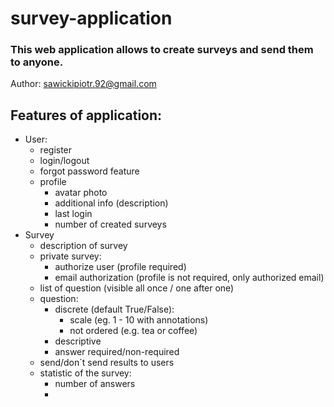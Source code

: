 # survey-application
### This web application allows to create surveys and send them to anyone.


Author: sawickipiotr.92@gmail.com

## Features of application:
* User:
    * register
    * login/logout
    * forgot password feature
    * profile
        * avatar photo
        * additional info (description)
        * last login
        * number of created surveys
* Survey
    * description of survey
    * private survey:
        * authorize user (profile required)
        * email authorization (profile is not required, only authorized email)
    * list of question (visible all once / one after one)
    * question:
        * discrete (default True/False):
            * scale (eg. 1 - 10 with annotations)
            * not ordered (e.g. tea or coffee)
        * descriptive
        * answer required/non-required
    * send/don`t send results to users
    * statistic of the survey:
        * number of answers
        * 